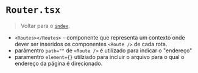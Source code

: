 # `Router.tsx`

> Voltar para o [`index`](../index.md).

- `<Routes></Routes>` - componente que representa um contexto onde dever ser inseridos os componentes `<Route />` de cada rota.
- parâmentro `path=""` de `<Route />` é utilizado para indicar o "endereço"
- paramentro `element={}` utilziado para incluir o arquivo para o qual o endereço da página é direcionado.
